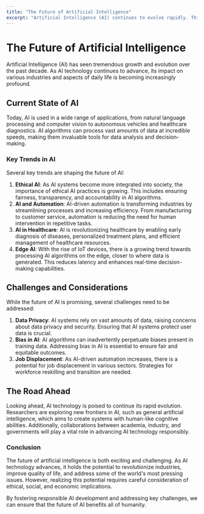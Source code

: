 ```yaml
---
title: "The Future of Artificial Intelligence"
excerpt: "Artificial Intelligence (AI) continues to evolve rapidly. This article explores the future trends and impacts of AI technology."
---
```


# The Future of Artificial Intelligence

Artificial Intelligence (AI) has seen tremendous growth and evolution over the past decade. As AI technology continues to advance, its impact on various industries and aspects of daily life is becoming increasingly profound.

## Current State of AI

Today, AI is used in a wide range of applications, from natural language processing and computer vision to autonomous vehicles and healthcare diagnostics. AI algorithms can process vast amounts of data at incredible speeds, making them invaluable tools for data analysis and decision-making.

### Key Trends in AI

Several key trends are shaping the future of AI:

1. **Ethical AI**: As AI systems become more integrated into society, the importance of ethical AI practices is growing. This includes ensuring fairness, transparency, and accountability in AI algorithms.
2. **AI and Automation**: AI-driven automation is transforming industries by streamlining processes and increasing efficiency. From manufacturing to customer service, automation is reducing the need for human intervention in repetitive tasks.
3. **AI in Healthcare**: AI is revolutionizing healthcare by enabling early diagnosis of diseases, personalized treatment plans, and efficient management of healthcare resources.
4. **Edge AI**: With the rise of IoT devices, there is a growing trend towards processing AI algorithms on the edge, closer to where data is generated. This reduces latency and enhances real-time decision-making capabilities.

## Challenges and Considerations

While the future of AI is promising, several challenges need to be addressed:

1. **Data Privacy**: AI systems rely on vast amounts of data, raising concerns about data privacy and security. Ensuring that AI systems protect user data is crucial.
2. **Bias in AI**: AI algorithms can inadvertently perpetuate biases present in training data. Addressing bias in AI is essential to ensure fair and equitable outcomes.
3. **Job Displacement**: As AI-driven automation increases, there is a potential for job displacement in various sectors. Strategies for workforce reskilling and transition are needed.

## The Road Ahead

Looking ahead, AI technology is poised to continue its rapid evolution. Researchers are exploring new frontiers in AI, such as general artificial intelligence, which aims to create systems with human-like cognitive abilities. Additionally, collaborations between academia, industry, and governments will play a vital role in advancing AI technology responsibly.

### Conclusion

The future of artificial intelligence is both exciting and challenging. As AI technology advances, it holds the potential to revolutionize industries, improve quality of life, and address some of the world's most pressing issues. However, realizing this potential requires careful consideration of ethical, social, and economic implications.

By fostering responsible AI development and addressing key challenges, we can ensure that the future of AI benefits all of humanity.
